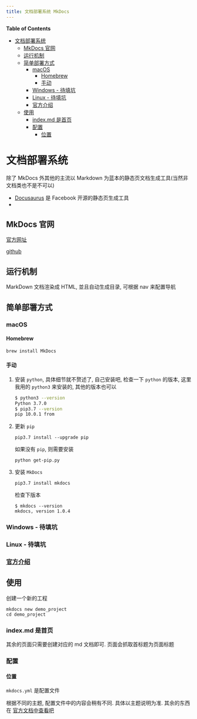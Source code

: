 ```yaml
---
title: 文档部署系统 MkDocs
---
```


<!-- START doctoc generated TOC please keep comment here to allow auto update -->
<!-- DON'T EDIT THIS SECTION, INSTEAD RE-RUN doctoc TO UPDATE -->
**Table of Contents**

- [文档部署系统](#文档部署系统)
  - [MkDocs 官网](#mkdocs-官网)
  - [运行机制](#运行机制)
  - [简单部署方式](#简单部署方式)
    - [macOS](#macos)
      - [Homebrew](#homebrew)
      - [手动](#手动)
    - [Windows - 待填坑](#windows---待填坑)
    - [Linux - 待填坑](#linux---待填坑)
    - [官方介绍](#官方介绍)
  - [使用](#使用)
    - [index.md 是首页](#indexmd-是首页)
    - [配置](#配置)
      - [位置](#位置)

<!-- END doctoc generated TOC please keep comment here to allow auto update -->

# 文档部署系统 

除了 MkDocs 外其他的主流以 Markdown 为蓝本的静态页文档生成工具(当然非文档类也不是不可以)

- [Docusaurus](https://docusaurus.io/) 是 Facebook 开源的静态页生成工具
- 

## MkDocs 官网

[官方网址](https://www.mkdocs.org)

[github](https://github.com/mkdocs/mkdocs/)

## 运行机制

MarkDown 文档渲染成 HTML, 並且自动生成目录, 可根据 nav 来配置导航

## 简单部署方式

### macOS

#### Homebrew

```sh
brew install MkDocs
```

#### 手动

1. 安装 `python`, 具体细节就不赘述了, 自己安装吧, 检查一下 `python` 的版本, 这里我用的 `python3` 来安装的, 其他的版本也可以

   ```sh
   $ python3 --version
   Python 3.7.0
   $ pip3.7 --version
   pip 10.0.1 from
   ```

2. 更新 `pip`

   ```shell
   pip3.7 install --upgrade pip
   ```

   如果没有 `pip`, 则需要安装

   ```shell
   python get-pip.py
   ```


3. 安装 `MkDocs`

   ```shell
   pip3.7 install mkdocs
   ```

   检查下版本

   ```shell
   $ mkdocs --version
   mkdocs, version 1.0.4 
   ```


### Windows - 待填坑

### Linux - 待填坑

### [官方介绍](https://www.mkdocs.org/#installation)



## 使用

创建一个新的工程

```shell
mkdocs new demo_project
cd demo_project
```

### index.md 是首页

其余的页面只需要创建对应的 md 文档即可. 页面会抓取首标题为页面标题



### 配置

#### 位置

`mkdocs.yml` 是配置文件

根据不同的主题, 配置文件中的内容会稍有不同. 具体以主题说明为准. 其余的东西在 [官方文档中查看吧](https://www.mkdocs.org/#getting-started)
